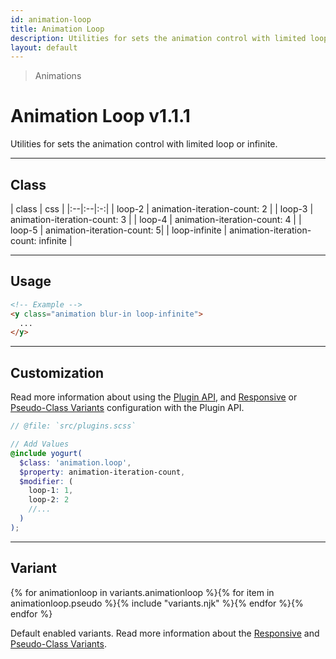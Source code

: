 ```yaml
---
id: animation-loop
title: Animation Loop
description: Utilities for sets the animation control with limited loop or infinite.
layout: default
---
```


> Animations

# Animation Loop <span class="ml-1 px-2 py-1 text-sm text-gray-600 (dark)text-charcoal-100 bg-gray-300 (dark)bg-gray-600">v1.1.1</span>

Utilities for sets the animation control with limited loop or infinite.

---

## Class

| <span class="px-3 py-1 text-white (dark)text-charcoal-100 bg-charcoal-100 (dark)bg-gray-600 rounded-full">class</span> | <span class="px-3 py-1 text-white (dark)text-charcoal-100 bg-charcoal-100 (dark)bg-gray-600 rounded-full">css</span> |
|:--|:--|:-:|
| loop-2 | animation-iteration-count: 2 |
| loop-3 | animation-iteration-count: 3 |
| loop-4 | animation-iteration-count: 4 |
| loop-5 | animation-iteration-count: 5|
| loop-infinite | animation-iteration-count: infinite |

---

## Usage

```html
<!-- Example -->
<y class="animation blur-in loop-infinite">
  ...
</y>
```

---

## Customization

Read more information about using the [Plugin API](/plugin-api/), and  [Responsive](/responsive) or [Pseudo-Class Variants](/pseudo-class-variants/) configuration with the Plugin API.

```scss
// @file: `src/plugins.scss`

// Add Values
@include yogurt(
  $class: 'animation.loop',
  $property: animation-iteration-count,
  $modifier: (
    loop-1: 1,
    loop-2: 2
    //...
  )
);
```

---

## Variant

<y class="flex flex-gap-2 flex-wrap justify-start items-center">{% for animationloop in variants.animationloop %}{% for item in animationloop.pseudo %}{% include "variants.njk" %}{% endfor %}{% endfor %}</y>

Default enabled variants. Read more information about the [Responsive](/responsive) and [Pseudo-Class Variants](/pseudo-class-variants/).

